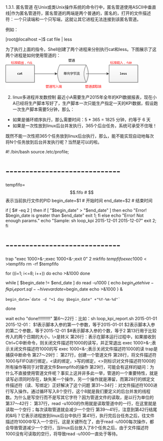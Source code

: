 1.3.1. 匿名管道
在Unix或类Unix操作系统的命令行中，匿名管道使用ASCII中垂直线|作为匿名管道符，匿名管道的两端是两个普通的，匿名的，打开的文件描述符：一个只读端和一个只写端，这就让其它进程无法连接到该匿名管道。

例如：

[root@localhost ~]$ cat file | less

为了执行上面的指令，Shell创建了两个进程来分别执行cat和less。下图展示了这两个进程是如何使用管道的： 
![image](https://github.com/jetli123/linux/blob/master/images/1b.png)

2. linux多进程并发数控制
最近小A需要生产2015年全年的KPI数据报表，现在小A已经将生产脚本写好了，生产脚本一次只能生产指定一天的KPI数据，假设跑一次生产脚本需要5分钟，那么： 
* 如果是循环顺序执行，那么需要时间：5 * 365 = 1825 分钟，约等于 6 天 
* 如果是一次性放到linux后台并发执行，365个后台任务，系统可承受不住哦！

既然不能一次性把365个任务放到linux后台执行，那么，能不能实现自动地每次将N个任务放到后台并发执行呢？当然是可以的啦。

#! /bin/bash
source /etc/profile;

# -----------------------------

tempfifo=$$.fifo        # $$表示当前执行文件的PID
begin_date=$1           # 开始时间
end_date=$2             # 结束时间

if [ $# -eq 2 ] 
then
    if [ "$begin_date" \> "$end_date" ]
    then
        echo "Error! $begin_date is greater than $end_date"
        exit 1;
    fi
else
    echo "Error! Not enough params."
    echo "Sample: sh loop_kpi 2015-12-01 2015-12-07"
    exit 2;
fi

# -----------------------------

trap "exec 1000>&-;exec 1000<&-;exit 0" 2
mkfifo $tempfifo
exec 1000<>$tempfifo
rm -rf $tempfifo

for ((i=1; i<=8; i++))
do
    echo >&1000
done

while [ $begin_date != $end_date ]
do
    read -u1000
    {
        echo $begin_date
        hive -f kpi_report.sql --hivevar date=$begin_date
        echo >&1000
    } &

    begin_date=`date -d "+1 day $begin_date" +"%Y-%m-%d"`
done

wait
echo "done!!!!!!!!!!"
第6～22行：比如：sh loop_kpi_report.sh 2015-01-01 2015-12-01： 
$1表示脚本入参的第一个参数，等于2015-01-01
$2表示脚本入参的第二个参数，等于2015-12-01
$#表示脚本入参的个数，等于2
第13行用于比较传入的两个日期的大小，\>是转义
第26行：表示在脚本运行过程中，如果接收到Ctrl+C中断命令，则关闭文件描述符1000的读写，并正常退出 
exec 1000>&-;表示关闭文件描述符1000的写
exec 1000<&-;表示关闭文件描述符1000的读
trap是捕获中断命令
第27～29行： 
第27行，创建一个管道文件
第28行，将文件描述符1000与FIFO进行绑定，<读的绑定，>写的绑定，<>则标识对文件描述符1000的所有操作等同于对管道文件$tempfifo的操作
第29行，可能会有这样的疑问：为什么不直接使用管道文件呢？事实上这并非多此一举，管道的一个重要特性，就是读写必须同时存在，缺失某一个操作，另一个操作就是滞留，而第28行的绑定文件描述符（读、写绑定）正好解决了这个问题
第31～34行：对文件描述符1000进行写入操作。通过循环写入8个空行，这个8就是我们要定义的后台并发的线程数。为什么是写空行而不是写其它字符？因为管道文件的读取，是以行为单位的
第37～42行： 
第37行，read -u1000的作用就是读取管道中的一行，在这里就是读取一个空行；每次读取管道就会减少一个空行
第39～41行，注意到第42行结尾的&吗？它表示进程放到linux后台中执行
第41行，执行完后台任务之后，往文件描述符1000中写入一个空行。这是关键所在了，由于read -u1000每次操作，都会导致管道减少一个空行，当linux后台放入了8个任务之后，由于文件描述符1000没有可读取的空行，将导致read -u1000一直处于等待。
